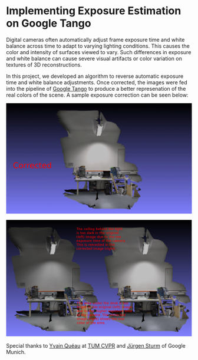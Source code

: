 # Implementing Exposure Estimation on Google Tango

Digital cameras often automatically adjust frame exposure time and white balance across time to adapt to varying lighting conditions. This causes the color and intensity of surfaces viewed to vary. Such differences in exposure and white balance can cause severe visual artifacts or color variation on textures of 3D reconstructions. 

In this project, we developed an algorithm to reverse automatic exposure time and white balance adjustments. Once corrected, the images were fed into the pipeline of [Google Tango](https://get.google.com/tango/) to produce a better represenation of the real colors of the scene. A sample exposure correction can be seen below:

![Animation showing the original and exposure corrected versions of a mesh](https://raw.githubusercontent.com/hesamrabeti/ExposureEstimationShowcase/master/spencer_room.gif)

![Image comparing the original and exposure corrected versions of a mesh](https://raw.githubusercontent.com/hesamrabeti/ExposureEstimationShowcase/master/spencer_room_comparison.png)


Special thanks to [Yvain Quéau](https://sites.google.com/view/yvainqueau) at [TUM CVPR](http://vision.in.tum.de/) and [Jürgen Sturm](http://jsturm.de/wp/) of Google Munich.
